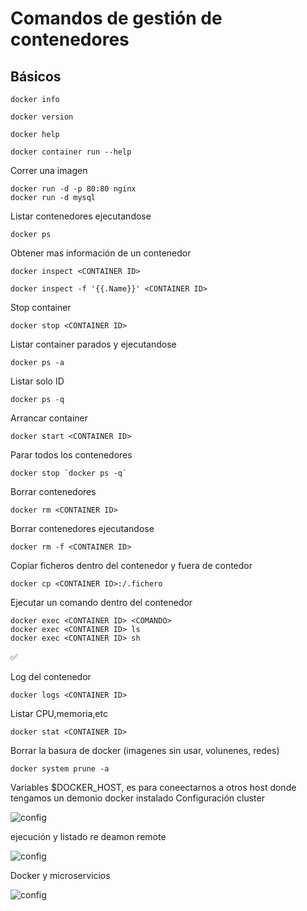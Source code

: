 Comandos de gestión de contenedores
==============

Básicos
-------------
```
docker info
```
```
docker version
```
```
docker help
```
```
docker container run --help
```

Correr una imagen
```
docker run -d -p 80:80 nginx
docker run -d mysql
```
Listar contenedores ejecutandose
```
docker ps
```
Obtener mas información de un contenedor
```
docker inspect <CONTAINER ID>
```
```
docker inspect -f '{{.Name}}' <CONTAINER ID>
```
Stop container
```
docker stop <CONTAINER ID>
```
Listar container parados y ejecutandose
```
docker ps -a
```
Listar solo ID
```
docker ps -q
```
Arrancar container
```
docker start <CONTAINER ID>
```
Parar todos los contenedores
```
docker stop `docker ps -q`
```
Borrar contenedores 
```
docker rm <CONTAINER ID>
```
Borrar contenedores ejecutandose
```
docker rm -f <CONTAINER ID>
```
Copiar ficheros dentro del contenedor y fuera de contedor
```
docker cp <CONTAINER ID>:/.fichero
```
Ejecutar un comando dentro del contenedor
```
docker exec <CONTAINER ID> <COMANDO>
docker exec <CONTAINER ID> ls
docker exec <CONTAINER ID> sh
```
:white_check_mark:

Log del contenedor

```
docker logs <CONTAINER ID>
```
Listar CPU,memoria,etc
```
docker stat <CONTAINER ID>
```
Borrar la basura de docker (imagenes sin usar, volunenes, redes)
```
docker system prune -a
```
Variables $DOCKER_HOST, es para coneectarnos a otros host donde tengamos un demonio docker instalado
Configuración cluster

![config](https://image.prntscr.com/image/sQNAL2F1SYKjg704xhOziw.png)

ejecución y listado re deamon remote

![config](https://image.prntscr.com/image/ZnMxI8eIRK6V66b124eDgQ.png)

Docker y microservicios

![config](https://image.prntscr.com/image/NFGbjRnxS0ejJyeN356KFw.png)
